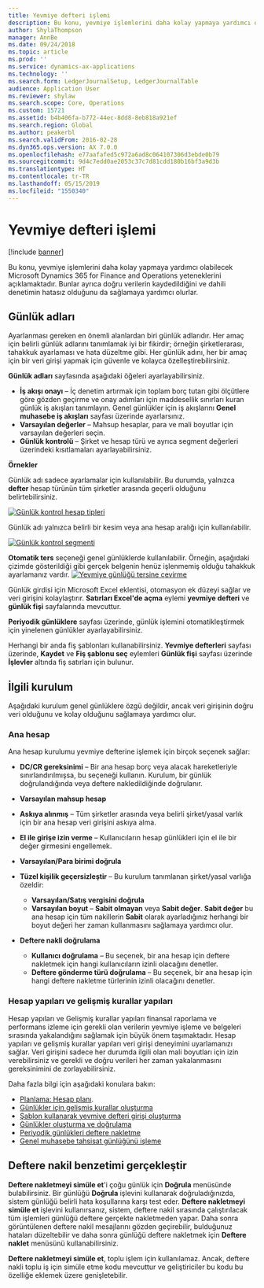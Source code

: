 ```yaml
---
title: Yevmiye defteri işlemi
description: Bu konu, yevmiye işlemlerini daha kolay yapmaya yardımcı olabilecek Microsoft Dynamics 365 for Finance and Operations yeteneklerini açıklamaktadır. Bunlar ayrıca doğru verilerin kaydedildiğini ve dahili denetimin hatasız olduğunu da sağlamaya yardımcı olurlar.
author: ShylaThompson
manager: AnnBe
ms.date: 09/24/2018
ms.topic: article
ms.prod: ''
ms.service: dynamics-ax-applications
ms.technology: ''
ms.search.form: LedgerJournalSetup, LedgerJournalTable
audience: Application User
ms.reviewer: shylaw
ms.search.scope: Core, Operations
ms.custom: 15721
ms.assetid: b4b406fa-b772-44ec-8dd8-8eb818a921ef
ms.search.region: Global
ms.author: peakerbl
ms.search.validFrom: 2016-02-28
ms.dyn365.ops.version: AX 7.0.0
ms.openlocfilehash: e77aafafed5c972a6ad8c064107306d3ebde0b79
ms.sourcegitcommit: 9d4c7edd0ae2053c37c7d81cdd180b16bf3a9d3b
ms.translationtype: HT
ms.contentlocale: tr-TR
ms.lasthandoff: 05/15/2019
ms.locfileid: "1550340"
---
```

# <a name="general-journal-processing"></a>Yevmiye defteri işlemi

[!include [banner](../includes/banner.md)]

Bu konu, yevmiye işlemlerini daha kolay yapmaya yardımcı olabilecek Microsoft Dynamics 365 for Finance and Operations yeteneklerini açıklamaktadır. Bunlar ayrıca doğru verilerin kaydedildiğini ve dahili denetimin hatasız olduğunu da sağlamaya yardımcı olurlar.  

## <a name="journal-names"></a>Günlük adları

Ayarlanması gereken en önemli alanlardan biri günlük adlarıdır. Her amaç için belirli günlük adlarını tanımlamak iyi bir fikirdir; örneğin şirketlerarası, tahakkuk ayarlaması ve hata düzeltme gibi. Her günlük adını, her bir amaç için bir veri girişi yapmak için güvenle ve kolayca özelleştirebilirsiniz. 

**Günlük adları** sayfasında aşağıdaki öğeleri ayarlayabilirsiniz.

-   **İş akışı onayı** – İç denetim artırmak için toplam borç tutarı gibi ölçütlere göre gözden geçirme ve onay adımları için maddesellik sınırları kuran günlük iş akışları tanımlayın. Genel günlükler için iş akışlarını **Genel muhasebe iş akışları** sayfası üzerinde ayarlarsınız.
-   **Varsayılan değerler** – Mahsup hesaplar, para ve mali boyutlar için varsayılan değerleri seçin.
-   **Günlük kontrolü** – Şirket ve hesap türü ve ayrıca segment değerleri üzerindeki kısıtlamaları ayarlayabilirsiniz. 

**Örnekler**

Günlük adı sadece ayarlamalar için kullanılabilir. Bu durumda, yalnızca **defter** hesap türünün tüm şirketler arasında geçerli olduğunu belirtebilirsiniz. 

[![Günlük kontrol hesap tipleri](./media/journal-control-account-types1.png)](./media/journal-control-account-types1.png)

Günlük adı yalnızca belirli bir kesim veya ana hesap aralığı için kullanılabilir. 

[![Günlük kontrol segmenti](./media/journal-control-segment1.png)](./media/journal-control-segment1.png)

**Otomatik ters** seçeneği genel günlüklerde kullanılabilir. Örneğin, aşağıdaki çizimde gösterildiği gibi gerçek belgenin henüz işlenmemiş olduğu tahakkuk ayarlamanız vardır.
[![Yevmiye günlüğü tersine çevirme](./media/general-journal-reversing1.png)](./media/general-journal-reversing1.png) 

Günlük girdisi için Microsoft Excel eklentisi, otomasyon ek düzeyi sağlar ve veri girişini kolaylaştırır. **Satırları Excel'de açma** eylemi **yevmiye defteri** ve **günlük fişi** sayfalarında mevcuttur. 

**Periyodik günlüklere** sayfası üzerinde, günlük işlemini otomatikleştirmek için yinelenen günlükler ayarlayabilirsiniz. 

Herhangi bir anda fiş şablonları kullanabilirsiniz. **Yevmiye defterleri** sayfası üzerinde, **Kaydet** ve **Fiş şablonu seç** eylemleri **Günlük fişi** sayfası üzerinde **İşlevler** altında fiş satırları için bulunur.

## <a name="related-setup"></a>İlgili kurulum
Aşağıdaki kurulum genel günlüklere özgü değildir, ancak veri girişinin doğru veri olduğunu ve kolay olduğunu sağlamaya yardımcı olur.

### <a name="main-account"></a>Ana hesap

Ana hesap kurulumu yevmiye defterine işlemek için birçok seçenek sağlar:

-   **DC/CR gereksinimi** – Bir ana hesap borç veya alacak hareketleriyle sınırlandırılmışsa, bu seçeneği kullanın. Kurulum, bir günlük doğrulandığında veya deftere nakledildiğinde doğrulanır.

-   **Varsayılan mahsup hesap**
-   **Askıya alınmış** – Tüm şirketler arasında veya belirli şirket/yasal varlık için bir ana hesap veri girişini askıya alma.
-   **El ile girişe izin verme** – Kullanıcıların hesap günlükleri için el ile bir değer girmesini engellemek.
-   **Varsayılan/Para birimi doğrula**
-   **Tüzel kişilik geçersizleştir** – Bu kurulum tanımlanan şirket/yasal varlığa özeldir:
    -   **Varsayılan/Satış vergisini doğrula**
    -   **Varsayılan boyut** – **Sabit olmayan** veya **Sabit değer**. **Sabit değer** bu ana hesap için tüm nakillerin **Sabit** olarak ayarladığınız herhangi bir boyut değeri her zaman kullanmasını sağlamaya yardımcı olur.
-   **Deftere nakli doğrulama**
    -   **Kullanıcı doğrulama** – Bu seçenek, bir ana hesap için deftere nakletmek için hangi kullanıcıların izinli olacağını denetler.
    -   **Deftere gönderme türü doğrulama** – Bu seçenek, bir ana hesap için hangi deftere nakletme türlerinin izinli olacağını denetler.

### <a name="accounting-structures-and-advanced-rules-structures"></a>Hesap yapıları ve gelişmiş kurallar yapıları

Hesap yapıları ve Gelişmiş kurallar yapıları finansal raporlama ve performans izleme için gerekli olan verilerin yevmiye işleme ve belgeleri sırasında yakalandığını sağlamak için büyük önem taşımaktadır. Hesap yapıları ve gelişmiş kurallar yapıları veri girişi deneyimini uyarlamanızı sağlar. Veri girişini sadece her durumda ilgili olan mali boyutları için izin verebilirsiniz ve gerekli ve doğru verileri her zaman yakalanmasını gereksinimini de zorlayabilirsiniz.

Daha fazla bilgi için aşağıdaki konulara bakın:
- [Planlama: Hesap planı](plan-chart-of-accounts.md). 
- [Günlükler için gelişmiş kurallar oluşturma](tasks/create-advanced-rules-journals.md)
- [Şablon kullanarak yevmiye defteri girişi oluşturma](tasks/create-journal-entry-template.md)
- [Günlükler oluşturma ve doğrulama](tasks/create-validate-journals.md)
- [Periyodik günlükleri deftere nakletme](tasks/post-periodic-journals.md)
- [Genel muhasebe tahsisat günlüğünü işleme](tasks/process-ledger-allocation-journal.md)

## <a name="simulate-posting"></a>Deftere nakil benzetimi gerçekleştir
**Deftere nakletmeyi simüle et**'i çoğu günlük için **Doğrula** menüsünde bulabilirsiniz. Bir günlüğü **Doğrula** işlevini kullanarak doğruladığınızda, sistem günlüğü belirli hata koşullarına karşı test eder. **Deftere nakletmeyi simüle et** işlevini kullanırsanız, sistem, deftere nakil sırasında çalıştırılacak tüm işlemleri günlüğü deftere gerçekte nakletmeden yapar. Daha sonra görüntülenen deftere nakil mesajlarını gözden geçirebilir, bulduğunuz hataları düzeltebilir ve daha sonra günlüğü deftere nakletmek için **Deftere naklet** menüsünü kullanabilirsiniz. 

**Deftere nakletmeyi simüle et**, toplu işlem için kullanılamaz. Ancak, deftere nakli toplu iş için simüle etme kodu mevcuttur ve geliştiriciler bu kodu bu özelliğe eklemek üzere genişletebilir.  
